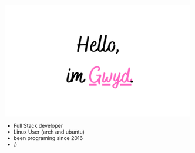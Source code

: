 ![screenshot1](https://raw.githubusercontent.com/Gwyd0/Gwyd0/main/msg-modified(1).png)
* Full Stack developer 
* Linux User (arch and ubuntu)
* been programing since 2016
* :)
